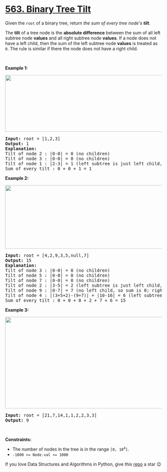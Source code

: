 # [563. Binary Tree Tilt][title]

<p>Given the <code>root</code> of a binary tree, return <em>the sum of every tree node's <strong>tilt</strong>.</em></p>
<p>The <strong>tilt</strong> of a tree node is the <b>absolute difference</b> between the sum of all left subtree node <strong>values</strong> and all right subtree node <strong>values</strong>. If a node does not have a left child, then the sum of the left subtree node <strong>values</strong> is treated as <code>0</code>. The rule is similar if there the node does not have a right child.</p>
<p> </p>
<p><strong>Example 1:</strong></p>
<img alt="" src="https://assets.leetcode.com/uploads/2020/10/20/tilt1.jpg" style="width: 712px; height: 182px;"/>
<pre><strong>Input:</strong> root = [1,2,3]
<strong>Output:</strong> 1
<strong>Explanation:</strong> 
Tilt of node 2 : |0-0| = 0 (no children)
Tilt of node 3 : |0-0| = 0 (no children)
Tilt of node 1 : |2-3| = 1 (left subtree is just left child, so sum is 2; right subtree is just right child, so sum is 3)
Sum of every tilt : 0 + 0 + 1 = 1
</pre>
<p><strong>Example 2:</strong></p>
<img alt="" src="https://assets.leetcode.com/uploads/2020/10/20/tilt2.jpg" style="width: 800px; height: 203px;"/>
<pre><strong>Input:</strong> root = [4,2,9,3,5,null,7]
<strong>Output:</strong> 15
<strong>Explanation:</strong> 
Tilt of node 3 : |0-0| = 0 (no children)
Tilt of node 5 : |0-0| = 0 (no children)
Tilt of node 7 : |0-0| = 0 (no children)
Tilt of node 2 : |3-5| = 2 (left subtree is just left child, so sum is 3; right subtree is just right child, so sum is 5)
Tilt of node 9 : |0-7| = 7 (no left child, so sum is 0; right subtree is just right child, so sum is 7)
Tilt of node 4 : |(3+5+2)-(9+7)| = |10-16| = 6 (left subtree values are 3, 5, and 2, which sums to 10; right subtree values are 9 and 7, which sums to 16)
Sum of every tilt : 0 + 0 + 0 + 2 + 7 + 6 = 15
</pre>
<p><strong>Example 3:</strong></p>
<img alt="" src="https://assets.leetcode.com/uploads/2020/10/20/tilt3.jpg" style="width: 800px; height: 293px;"/>
<pre><strong>Input:</strong> root = [21,7,14,1,1,2,2,3,3]
<strong>Output:</strong> 9
</pre>
<p> </p>
<p><strong>Constraints:</strong></p>
<ul>
<li>The number of nodes in the tree is in the range <code>[0, 10<sup>4</sup>]</code>.</li>
<li><code>-1000 &lt;= Node.val &lt;= 1000</code></li>
</ul>


If you love Data Structures and Algorithms in Python, give this [repo][me] a star :wink:

[title]: https://leetcode.com/problems/binary-tree-tilt
[me]: https://github.com/bumblebee211196/awesome-python-leetcode
